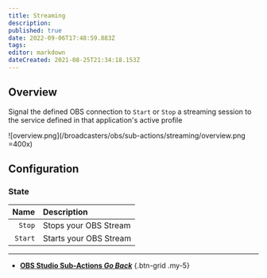 ```yaml
---
title: Streaming
description: 
published: true
date: 2022-09-06T17:48:59.883Z
tags: 
editor: markdown
dateCreated: 2021-08-25T21:34:18.153Z
---
```


## Overview
Signal the defined OBS connection to `Start` or `Stop` a streaming session to the service defined in that application's active profile

![overview.png](/broadcasters/obs/sub-actions/streaming/overview.png =400x)

## Configuration
### State
Name | Description
---:|:---
`Stop` | Stops your OBS Stream
`Start` | Starts your OBS Stream 

---

- [<i class="mdi mdi-chevron-left"></i> **OBS Studio Sub-Actions *Go Back***](/en/Sub-Actions/OBS)
{.btn-grid .my-5}